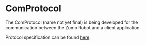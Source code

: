 # ComProtocol

The ComProtocol (name not yet final) is being developed for the communication between the Zumo Robot and a client application.

Protocol specification can be found [here](/doc/ComProtocol/Specification.md).
